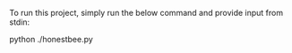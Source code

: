 To run this project, simply run the below command and provide input from stdin:

python ./honestbee.py
